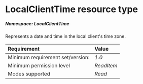 # LocalClientTime resource type

##### Namespace: *LocalClientTime*

Represents a date and time in the local client's time zone.



|Requirement| Value|
|:----------|:-----|
|Minimum requirement set/version: | *1.0*|
|Minimum permission level |*ReadItem* |
|Modes supported | *Read*|



